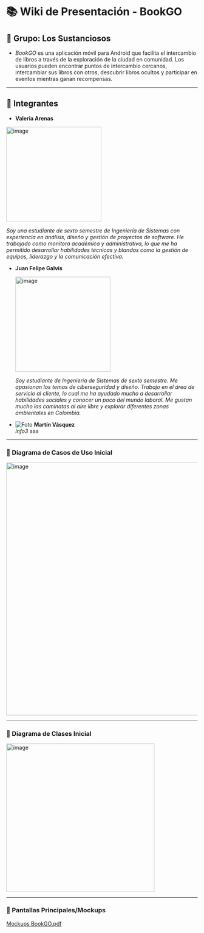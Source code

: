 # 📚 Wiki de Presentación - BookGO

## 📌 Grupo: Los Sustanciosos

- _BookGO_ es una aplicación móvil para Android que facilita el intercambio de libros a través de la exploración de la ciudad en comunidad. Los usuarios pueden encontrar puntos de intercambio cercanos, intercambiar sus libros con otros, descubrir libros ocultos y participar en eventos mientras ganan recompensas. 
---

## 👥 Integrantes  

- **Valeria Arenas**
<img width="250" alt="image" src="https://github.com/user-attachments/assets/846afee6-0c29-4d6f-8287-6f003842b64f" />

  _Soy una estudiante de sexto semestre de Ingeniería de Sistemas con experiencia en análisis, diseño y gestión de proyectos de software. He trabajado como monitora académica y administrativa, lo que me ha permitido desarrollar habilidades técnicas y blandas como la gestión de equipos, liderazgo y la comunicación efectiva._

- **Juan Felipe Galvis**
  
  <img width="250" alt="image" src="https://github.com/user-attachments/assets/8c78c5f9-72ab-49af-b164-e825609b8e6a" />
  
  _Soy estudiante de Ingeniería de Sistemas de sexto semestre. Me apasionan los temas de ciberseguridad y diseño. Trabajo en el área de servicio al cliente, lo cual me ha ayudado mucho a desarrollar habilidades sociales y conocer un poco del mundo laboral. Me gustan mucho las caminatas al aire libre y explorar diferentes zonas ambientales en Colombia._

- ![Foto](URL_DE_LA_FOTO) **Martín Vásquez**  
  _info3_
aaa
---


### 🔹 Diagrama de Casos de Uso Inicial  
<img width="665" alt="image" src="https://github.com/user-attachments/assets/55573a8b-6749-4ae3-bda7-d895bd05c1cc" />


---

### 🔹 Diagrama de Clases Inicial  
<img width="390" alt="image" src="https://github.com/user-attachments/assets/735d7bb6-fb8d-4e2a-87de-3e4bcd05a04a" />

---

### 🔹 Pantallas Principales/Mockups

[Mockups BookGO.pdf](https://github.com/user-attachments/files/18837437/Mockups.BookGO.pdf)


